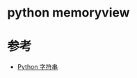 python memoryview
=================




# 参考
 - [Python 字符串](https://www.runoob.com/python/python-strings.html)
